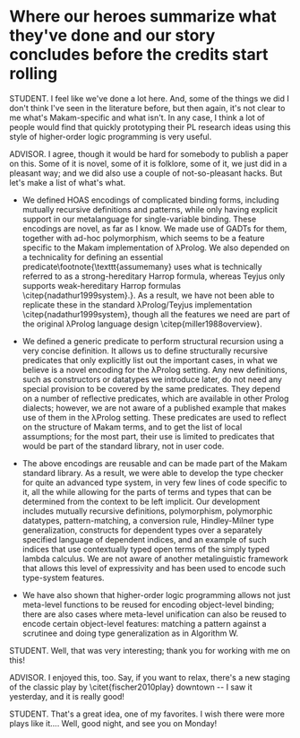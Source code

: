 # Where our heroes summarize what they've done and our story concludes before the credits start rolling

STUDENT. I feel like we've done a lot here. And, some of the things we did I don't think
I've seen in the literature before, but then again, it's not clear to me what's
Makam-specific and what isn't. In any case, I think a lot of people would find that
quickly prototyping their PL research ideas using this style of higher-order logic
programming is very useful.

ADVISOR. I agree, though it would be hard for somebody to publish a paper on this. Some of
it is novel, some of it is folklore, some of it, we just did in a pleasant way; and we
did also use a couple of not-so-pleasant hacks. But let's make a list of what's what.

- We defined HOAS encodings of complicated binding forms, including mutually recursive
  definitions and patterns, while only having explicit support in our metalanguage for
  single-variable binding. These encodings are novel, as far as I know. We made use of
  GADTs for them, together with ad-hoc polymorphism, which seems to be a feature specific
  to the Makam implementation of λProlog. We also depended on a technicality for defining
  an essential predicate\footnote{\texttt{assumemany} uses what is technically referred to
  as a strong-hereditary Harrop formula, whereas Teyjus only supports weak-hereditary
  Harrop formulas \citep{nadathur1999system}.}. As a result, we have not been able to
  replicate these in the standard λProlog/Teyjus implementation
  \citep{nadathur1999system}, though all the features we need are part of the original
  λProlog language design \citep{miller1988overview}.

- We defined a generic predicate to perform structural recursion using a very concise
  definition. It allows us to define structurally recursive predicates that only explicitly
  list out the important cases, in what we believe is a novel encoding for the λProlog
  setting. Any new definitions, such as constructors or datatypes we introduce later, do
  not need any special provision to be covered by the same predicates. They depend on a
  number of reflective predicates, which are available in other Prolog dialects; however,
  we are not aware of a published example that makes use of them in the λProlog
  setting. These predicates are used to reflect on the structure of Makam terms, and to
  get the list of local assumptions; for the most part, their use is limited to predicates
  that would be part of the standard library, not in user code.

- The above encodings are reusable and can be made part of the Makam standard library. As
  a result, we were able to develop the type checker for quite an advanced type system, in
  very few lines of code specific to it, all the while allowing for the parts of terms and
  types that can be determined from the context to be left implicit. Our development
  includes mutually recursive definitions, polymorphism, polymorphic datatypes,
  pattern-matching, a conversion rule, Hindley-Milner type generalization, constructs for
  dependent types over a separately specified language of dependent indices, and an
  example of such indices that use contextually typed open terms of the simply typed
  lambda calculus.  We are not aware of another metalinguistic framework that allows this
  level of expressivity and has been used to encode such type-system features.

- We have also shown that higher-order logic programming allows not just meta-level
  functions to be reused for encoding object-level binding; there are also cases where
  meta-level unification can also be reused to encode certain object-level features:
  matching a pattern against a scrutinee and doing type generalization as in Algorithm W.

STUDENT. Well, that was very interesting; thank you for working with me on this!

ADVISOR. I enjoyed this, too. Say, if you want to relax, there's a new staging of the classic play by \citet{fischer2010play} downtown -- I saw it yesterday, and it is really good!

STUDENT. That's a great idea, one of my favorites. I wish there were more plays like it.... Well, good night, and see you on Monday!

